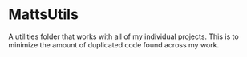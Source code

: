 # MattsUtils

A utilities folder that works with all of my individual projects. 
This is to minimize the amount of duplicated code found across my work. 
